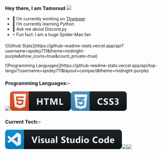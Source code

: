 ### Hey there, I am Tamonud <img src="https://raw.githubusercontent.com/MartinHeinz/MartinHeinz/master/wave.gif" width="30px">

- 🔭 I’m currently working on <a href="https://github.com/spidey711/Thwipper-bot">Thwipper</a>
- 🌱 I’m currently learning Python
- 💬 Ask me about Discord.py
- ⚡ Fun fact: I am a huge Spider-Man fan<br>

<p align="left">
![Github Stats](https://github-readme-stats.vercel.app/api?username=spidey711&theme=midnight-purple&show_icons=true&count_private=true)<br>
</p>
![Programming Languages](https://github-readme-stats.vercel.app/api/top-langs/?username=spidey711&layout=compact&theme=midnight-purple) 
<br>

### Programming Languages:-
<img src="https://raw.githubusercontent.com/fenix-hub/ColoredBadges/master/svg/dev/languages/python.svg"></img><img src="https://raw.githubusercontent.com/MikeCodesDotNET/ColoredBadges/master/svg/dev/languages/html.svg"></img><img src="https://raw.githubusercontent.com/MikeCodesDotNET/ColoredBadges/master/svg/dev/languages/css3.svg"></img> 

### Current Tech:-
<img src="https://raw.githubusercontent.com/MikeCodesDotNET/ColoredBadges/master/svg/dev/tools/visualstudio_code.svg"></img><img src="https://raw.githubusercontent.com/klaasnicolaas/ColoredBadges/new-badges/svg/dev/services/github.svg"></img><img src="https://raw.githubusercontent.com/klaasnicolaas/ColoredBadges/new-badges/svg/devices/pc.svg"></img> 
